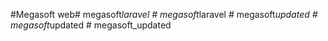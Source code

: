 #Megasoft web#   m e g a s o f t _ l a r a v e l  
 #   m e g a s o f t _ l a r a v e l  
 #   m e g a s o f t _ u p d a t e d  
 #   m e g a s o f t _ u p d a t e d  
 #   m e g a s o f t _ u p d a t e d  
 